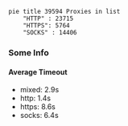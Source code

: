 
```mermaid
pie title 39594 Proxies in list
    "HTTP" : 23715
    "HTTPS": 5764
    "SOCKS" : 14406
```

### Some Info
#### Average Timeout

- mixed: 2.9s
- http: 1.4s
- https: 8.6s
- socks: 6.4s